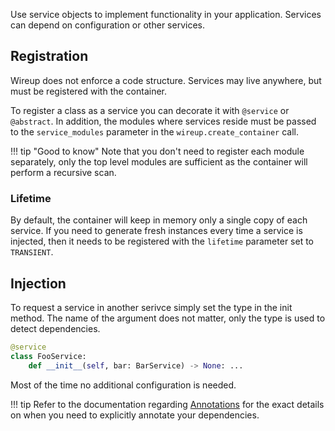 Use service objects to implement functionality in your application. Services can depend on configuration or other services.

## Registration
Wireup does not enforce a code structure. Services may live anywhere, but must be registered with the container. 

To register a class as a service you can decorate it with `@service` or `@abstract`. In addition, the modules
where services reside must be passed to the `service_modules` parameter in the `wireup.create_container` call.

!!! tip "Good to know"
    Note that you don't need to register each module separately, only the top level modules are sufficient
    as the container will perform a recursive scan.


### Lifetime
By default, the container will keep in memory only a single copy of each service. 
If you need to generate fresh instances every time a service is injected, 
then it needs to be registered with the `lifetime` parameter set to `TRANSIENT`.

## Injection
To request a service in another serivce simply set the type in the init method.
The name of the argument does not matter, only the type is used to detect dependencies.


```python
@service
class FooService:
    def __init__(self, bar: BarService) -> None: ...
```

Most of the time no additional configuration is needed.

!!! tip
    Refer to the documentation regarding [Annotations](annotations.md) for the exact details on when you need
    to explicitly annotate your dependencies.
